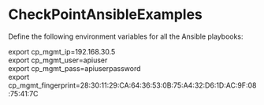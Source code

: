 # CheckPointAnsibleExamples
Define the following environment variables for all the Ansible playbooks:<br>

export cp_mgmt_ip=192.168.30.5<br>
export cp_mgmt_user=apiuser<br>
export cp_mgmt_pass=apiuserpassword<br>
export cp_mgmt_fingerprint=28:30:11:29:CA:64:36:53:0B:75:A4:32:D6:1D:AC:9F:08:75:41:7C
